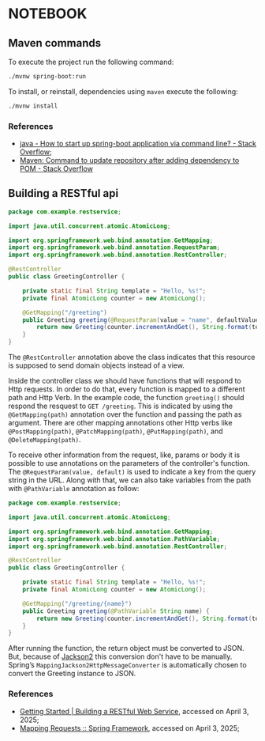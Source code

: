 # NOTEBOOK

## Maven commands

To execute the project run the following command:

```bash
./mvnw spring-boot:run
```

To install, or reinstall, dependencies using `maven` execute the following:

```bash
./mvnw install
```

### References

* [java - How to start up spring-boot application via command line? - Stack Overflow](https://stackoverflow.com/questions/47835901/how-to-start-up-spring-boot-application-via-command-line);
* [Maven: Command to update repository after adding dependency to POM - Stack Overflow](https://stackoverflow.com/questions/8563960/maven-command-to-update-repository-after-adding-dependency-to-pom)

## Building a RESTful api

```java
package com.example.restservice;

import java.util.concurrent.atomic.AtomicLong;

import org.springframework.web.bind.annotation.GetMapping;
import org.springframework.web.bind.annotation.RequestParam;
import org.springframework.web.bind.annotation.RestController;

@RestController
public class GreetingController {

    private static final String template = "Hello, %s!";
    private final AtomicLong counter = new AtomicLong();

    @GetMapping("/greeting")
    public Greeting greeting(@RequestParam(value = "name", defaultValue = "World") String name) {
        return new Greeting(counter.incrementAndGet(), String.format(template, name));
    }
}
```

The `@RestController` annotation above the class indicates that this resource is supposed to send domain objects instead of a view.

Inside the controller class we should have functions that will respond to Http requests. In order to do that, every function is mapped to a different path and Http Verb. In the example code, the function `greeting()` should respond the resquest to `GET /greeting`. This is indicated by using the `@GetMapping(path)` annotation over the function and passing the path as argument. There are other mapping annotations other Http verbs like `@PostMapping(path)`, `@PatchMapping(path)`, `@PutMapping(path)`, and `@DeleteMapping(path)`.

To receive other information from the request, like, params or body it is possible to use annotations on the parameters of the controller's function. The `@RequestParam(value, default)` is used to indicate a key from the query string in the URL. Along with that, we can also take variables from the path with `@PathVariable` annotation as follow:

```java
package com.example.restservice;

import java.util.concurrent.atomic.AtomicLong;

import org.springframework.web.bind.annotation.GetMapping;
import org.springframework.web.bind.annotation.PathVariable;
import org.springframework.web.bind.annotation.RestController;

@RestController
public class GreetingController {

    private static final String template = "Hello, %s!";
    private final AtomicLong counter = new AtomicLong();

    @GetMapping("/greeting/{name}")
    public Greeting greeting(@PathVariable String name) {
        return new Greeting(counter.incrementAndGet(), String.format(template, name));
    }
}
```

After running the function, the return object must be converted to JSON. But, because of [Jackson2](https://github.com/FasterXML/jackson) this conversion don't have to be manually. Spring’s `MappingJackson2HttpMessageConverter` is automatically chosen to convert the Greeting instance to JSON.

### References

* [Getting Started | Building a RESTful Web Service](https://spring.io/guides/gs/rest-service), accessed on April 3, 2025;
* [Mapping Requests :: Spring Framework](https://docs.spring.io/spring-framework/reference/web/webmvc/mvc-controller/ann-requestmapping.html), accessed on April 3, 2025;
